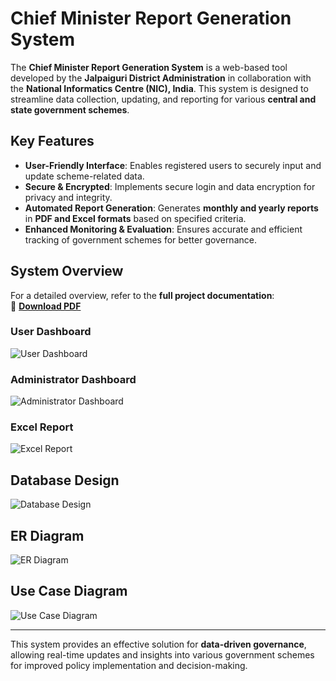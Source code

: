 # Chief Minister Report Generation System

The **Chief Minister Report Generation System** is a web-based tool developed by the **Jalpaiguri District Administration** in collaboration with the **National Informatics Centre (NIC), India**. This system is designed to streamline data collection, updating, and reporting for various **central and state government schemes**.

## Key Features
- **User-Friendly Interface**: Enables registered users to securely input and update scheme-related data.
- **Secure & Encrypted**: Implements secure login and data encryption for privacy and integrity.
- **Automated Report Generation**: Generates **monthly and yearly reports** in **PDF and Excel formats** based on specified criteria.
- **Enhanced Monitoring & Evaluation**: Ensures accurate and efficient tracking of government schemes for better governance.

## System Overview
For a detailed overview, refer to the **full project documentation**:  
📄 **[Download PDF](https://drive.google.com/file/d/1_Q7XGO5arcM86wA-FzWXWm6HnRdWZ--t/view?usp=drive_link)**

### User Dashboard
![User Dashboard](https://github.com/user-attachments/assets/847474ce-bcb5-43cb-abad-a32634013914)

### Administrator Dashboard
![Administrator Dashboard](https://github.com/user-attachments/assets/075b78bd-f680-49cc-8acb-19ee4506842a)

### Excel Report
![Excel Report](https://github.com/user-attachments/assets/d0101238-0279-4624-bc45-8487ac47935e)

## Database Design
![Database Design](https://github.com/kingSSG/nic-project/assets/66203670/9b0ac9b2-d405-4be0-a355-ad76e9aeaa90)

## ER Diagram
![ER Diagram](https://github.com/kingSSG/nic-project/assets/66203670/82b0dfe6-6ead-4468-a4ef-ecd0d29ba7e4)

## Use Case Diagram
![Use Case Diagram](https://github.com/kingSSG/nic-project/assets/66203670/d2de8371-cb9b-4e36-9774-54db902a3d0f)

---
This system provides an effective solution for **data-driven governance**, allowing real-time updates and insights into various government schemes for improved policy implementation and decision-making.
